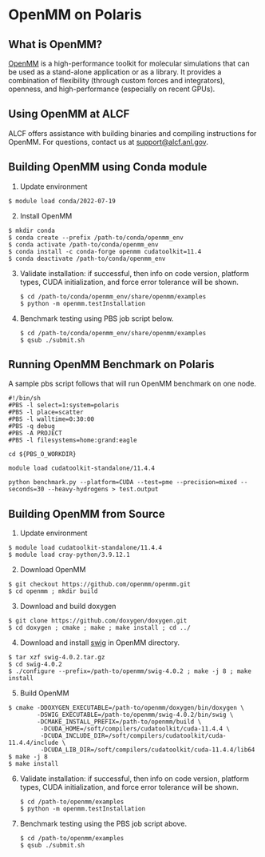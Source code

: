 # OpenMM on Polaris

## What is OpenMM?
[OpenMM](https://openmm.org/) is a high-performance toolkit for molecular simulations that can be used as a stand-alone application or as a library. It provides a combination of flexibility (through custom forces and integrators), openness, and high-performance (especially on recent GPUs). 

## Using OpenMM at ALCF
ALCF offers assistance with building binaries and compiling instructions for OpenMM. For questions, contact us at support@alcf.anl.gov.

## Building OpenMM using Conda module

1. Update environment
```
$ module load conda/2022-07-19
```
2. Install OpenMM
```
$ mkdir conda
$ conda create --prefix /path-to/conda/openmm_env
$ conda activate /path-to/conda/openmm_env
$ conda install -c conda-forge openmm cudatoolkit=11.4
$ conda deactivate /path-to/conda/openmm_env
```
3. Validate installation: if successful, then info on code version, platform types, CUDA initialization, and force error tolerance will be shown.

    ```
    $ cd /path-to/conda/openmm_env/share/openmm/examples
    $ python -m openmm.testInstallation
    ```

4. Benchmark testing using PBS job script below.

    ```
    $ cd /path-to/conda/openmm_env/share/openmm/examples
    $ qsub ./submit.sh
    ```

## Running OpenMM Benchmark on Polaris
A sample pbs script follows that will run OpenMM benchmark on one node.

```
#!/bin/sh
#PBS -l select=1:system=polaris
#PBS -l place=scatter
#PBS -l walltime=0:30:00
#PBS -q debug
#PBS -A PROJECT
#PBS -l filesystems=home:grand:eagle

cd ${PBS_O_WORKDIR}

module load cudatoolkit-standalone/11.4.4

python benchmark.py --platform=CUDA --test=pme --precision=mixed --seconds=30 --heavy-hydrogens > test.output
```
 
## Building OpenMM from Source

1. Update environment
```
$ module load cudatoolkit-standalone/11.4.4
$ module load cray-python/3.9.12.1
```
2. Download OpenMM
```
$ git checkout https://github.com/openmm/openmm.git
$ cd openmm ; mkdir build
```
3. Download and build doxygen
```
$ git clone https://github.com/doxygen/doxygen.git
$ cd doxygen ; cmake ; make ; make install ; cd ../
```
4. Download and install [swig](https://www.swig.org/download.html) in OpenMM directory.
```
$ tar xzf swig-4.0.2.tar.gz
$ cd swig-4.0.2
$ ./configure --prefix=/path-to/openmm/swig-4.0.2 ; make -j 8 ; make install
```
5. Build OpenMM
```
$ cmake -DDOXYGEN_EXECUTABLE=/path-to/openmm/doxygen/bin/doxygen \
        -DSWIG_EXECUTABLE=/path-to/openmm/swig-4.0.2/bin/swig \
        -DCMAKE_INSTALL_PREFIX=/path-to/openmm/build \
         -DCUDA_HOME=/soft/compilers/cudatoolkit/cuda-11.4.4 \
         -DCUDA_INCLUDE_DIR=/soft/compilers/cudatoolkit/cuda-11.4.4/include \
         -DCUDA_LIB_DIR=/soft/compilers/cudatoolkit/cuda-11.4.4/lib64
$ make -j 8
$ make install
```
6. Validate installation: if successful, then info on code version, platform types, CUDA initialization, and force error tolerance will be shown. <br />

    ```
    $ cd /path-to/openmm/examples
    $ python -m openmm.testInstallation
    ```

7. Benchmark testing using the PBS job script above.

    ```
    $ cd /path-to/openmm/examples
    $ qsub ./submit.sh
    ```
